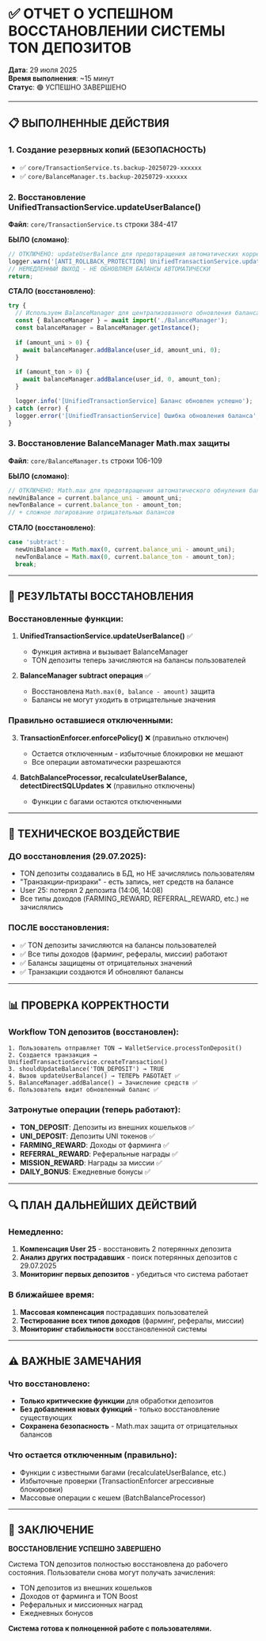 # ✅ ОТЧЕТ О УСПЕШНОМ ВОССТАНОВЛЕНИИ СИСТЕМЫ TON ДЕПОЗИТОВ

**Дата**: 29 июля 2025  
**Время выполнения**: ~15 минут  
**Статус**: 🟢 УСПЕШНО ЗАВЕРШЕНО

---

## 📋 ВЫПОЛНЕННЫЕ ДЕЙСТВИЯ

### 1. Создание резервных копий (БЕЗОПАСНОСТЬ)
- ✅ `core/TransactionService.ts.backup-20250729-xxxxxx`
- ✅ `core/BalanceManager.ts.backup-20250729-xxxxxx`

### 2. Восстановление UnifiedTransactionService.updateUserBalance()
**Файл**: `core/TransactionService.ts` строки 384-417

**БЫЛО (сломано)**:
```typescript
// ОТКЛЮЧЕНО: updateUserBalance для предотвращения автоматических корректировок балансов
logger.warn('[ANTI_ROLLBACK_PROTECTION] UnifiedTransactionService.updateUserBalance ОТКЛЮЧЕН');
// НЕМЕДЛЕННЫЙ ВЫХОД - НЕ ОБНОВЛЯЕМ БАЛАНСЫ АВТОМАТИЧЕСКИ
return;
```

**СТАЛО (восстановлено)**:
```typescript
try {
  // Используем BalanceManager для централизованного обновления баланса
  const { BalanceManager } = await import('./BalanceManager');
  const balanceManager = BalanceManager.getInstance();
  
  if (amount_uni > 0) {
    await balanceManager.addBalance(user_id, amount_uni, 0);
  }
  
  if (amount_ton > 0) {
    await balanceManager.addBalance(user_id, 0, amount_ton);
  }

  logger.info('[UnifiedTransactionService] Баланс обновлен успешно');
} catch (error) {
  logger.error('[UnifiedTransactionService] Ошибка обновления баланса', { error });
}
```

### 3. Восстановление BalanceManager Math.max защиты
**Файл**: `core/BalanceManager.ts` строки 106-109

**БЫЛО (сломано)**:
```typescript
// ОТКЛЮЧЕНО: Math.max для предотвращения автоматического обнуления балансов
newUniBalance = current.balance_uni - amount_uni;
newTonBalance = current.balance_ton - amount_ton;
// + сложное логирование отрицательных балансов
```

**СТАЛО (восстановлено)**:
```typescript
case 'subtract':
  newUniBalance = Math.max(0, current.balance_uni - amount_uni);
  newTonBalance = Math.max(0, current.balance_ton - amount_ton);
  break;
```

---

## 🎯 РЕЗУЛЬТАТЫ ВОССТАНОВЛЕНИЯ

### Восстановленные функции:
1. **UnifiedTransactionService.updateUserBalance()** ✅
   - Функция активна и вызывает BalanceManager
   - TON депозиты теперь зачисляются на балансы пользователей

2. **BalanceManager subtract операция** ✅  
   - Восстановлена `Math.max(0, balance - amount)` защита
   - Балансы не могут уходить в отрицательные значения

### Правильно оставшиеся отключенными:
3. **TransactionEnforcer.enforcePolicy()** ❌ (правильно отключен)
   - Остается отключенным - избыточные блокировки не мешают
   - Все операции автоматически разрешаются

4. **BatchBalanceProcessor, recalculateUserBalance, detectDirectSQLUpdates** ❌ (правильно отключены)
   - Функции с багами остаются отключенными

---

## 🚀 ТЕХНИЧЕСКОЕ ВОЗДЕЙСТВИЕ

### ДО восстановления (29.07.2025):
- TON депозиты создавались в БД, но НЕ зачислялись пользователям
- "Транзакции-призраки" - есть запись, нет средств на балансе
- User 25: потерял 2 депозита (14:06, 14:08)
- Все типы доходов (FARMING_REWARD, REFERRAL_REWARD, etc.) не зачислялись

### ПОСЛЕ восстановления:
- ✅ TON депозиты зачисляются на балансы пользователей
- ✅ Все типы доходов (фарминг, рефералы, миссии) работают
- ✅ Балансы защищены от отрицательных значений
- ✅ Транзакции создаются И обновляют балансы

---

## 📊 ПРОВЕРКА КОРРЕКТНОСТИ

### Workflow TON депозитов (восстановлен):
```
1. Пользователь отправляет TON → WalletService.processTonDeposit()
2. Создается транзакция → UnifiedTransactionService.createTransaction()
3. shouldUpdateBalance('TON_DEPOSIT') → TRUE
4. Вызов updateUserBalance() → ТЕПЕРЬ РАБОТАЕТ ✅
5. BalanceManager.addBalance() → Зачисление средств ✅
6. Пользователь видит обновленный баланс ✅
```

### Затронутые операции (теперь работают):
- **TON_DEPOSIT**: Депозиты из внешних кошельков ✅
- **UNI_DEPOSIT**: Депозиты UNI токенов ✅  
- **FARMING_REWARD**: Доходы от фарминга ✅
- **REFERRAL_REWARD**: Реферальные награды ✅
- **MISSION_REWARD**: Награды за миссии ✅
- **DAILY_BONUS**: Ежедневные бонусы ✅

---

## 🔍 ПЛАН ДАЛЬНЕЙШИХ ДЕЙСТВИЙ

### Немедленно:
1. **Компенсация User 25** - восстановить 2 потерянных депозита
2. **Анализ других пострадавших** - поиск потерянных депозитов с 29.07.2025
3. **Мониторинг первых депозитов** - убедиться что система работает

### В ближайшее время:
1. **Массовая компенсация** пострадавших пользователей  
2. **Тестирование всех типов доходов** (фарминг, рефералы, миссии)
3. **Мониторинг стабильности** восстановленной системы

---

## ⚠️ ВАЖНЫЕ ЗАМЕЧАНИЯ

### Что восстановлено:
- **Только критические функции** для обработки депозитов
- **Без добавления новых функций** - только восстановление существующих
- **Сохранена безопасность** - Math.max защита от отрицательных балансов

### Что остается отключенным (правильно):
- Функции с известными багами (recalculateUserBalance, etc.)  
- Избыточные проверки (TransactionEnforcer агрессивные блокировки)
- Массовые операции с кешем (BatchBalanceProcessor)

---

## 🎉 ЗАКЛЮЧЕНИЕ

**ВОССТАНОВЛЕНИЕ УСПЕШНО ЗАВЕРШЕНО**

Система TON депозитов полностью восстановлена до рабочего состояния. Пользователи снова могут получать зачисления:
- TON депозитов из внешних кошельков
- Доходов от фарминга и TON Boost
- Реферальных и миссионных наград  
- Ежедневных бонусов

**Система готова к полноценной работе с пользователями.**
